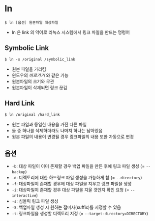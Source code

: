 # ln
```$ ln [옵션] 원본파일 대상파일```
- ln 은 link 의 약어로 리눅스 시스템에서 링크 파일을 만드는 명령어

## Symbolic Link
```$ ln -s /original /symbolic_link```
- 원본 파일을 가리킴
- 윈도우의 *바로가기* 와 같은 기능
- 원본파일의 크기와 무관
- 원본파일이 삭제되면 링크 끊김

## Hard Link
```$ ln /original /hard_link```
- 원본 파일과 동일한 내용을 가진 다른 파일
- 둘 중 하나를 삭제하더라도 나머지 하나는 남아있음
- 원본 파일의 내용이 변경될 경우 링크파일의 내용 또한 자동으로 변경

## 옵션
- ```-b```: 대상 파일이 이미 존재할 경우 백업 파일을 만든 후에 링크 파일 생성 (= ```--backup```)
- ```-d```: 디렉토리에 대한 하드링크 파일 생성을 가능하게 함 (= ```--directory```)
- ```-f```: 대상파일이 존재할 경우에 대상 파일을 지우고 링크 파일을 생성
- ```-i```: 대상파일이 존재할 경우 대상 파일을 지울 것인지 확인 요청 (= ```--interactive```)
- ```-s```: 심볼릭 링크 파일 생성
- ```-S```: 백업파일 생성 시 원하는 접미사(suffix)를 지정할 수 있음
- ```-t```: 링크파일을 생성할 디렉토리 지정 (= ```--target-directory=DIRECTORY```)
